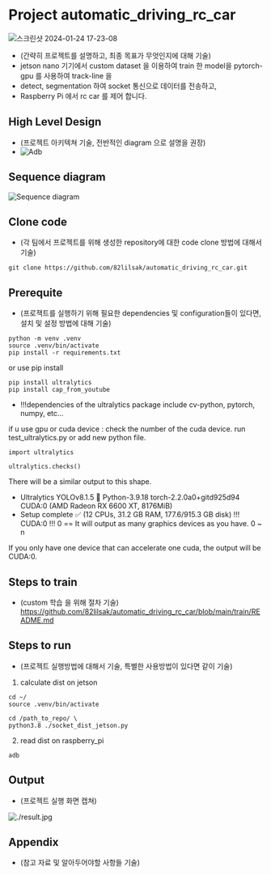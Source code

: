 # Project automatic_driving_rc_car
![스크린샷 2024-01-24 17-23-08](https://github.com/82lilsak/automatic_driving_rc_car/assets/141192357/07caad37-a21c-4d2a-845a-1e381990c78f)

* (간략히 프로젝트를 설명하고, 최종 목표가 무엇인지에 대해 기술)
* jetson nano 기기에서 custom dataset 을 이용하여 train 한 model을 pytorch-gpu 를 사용하여 track-line 을
* detect, segmentation 하여 socket 통신으로 데이터를 전송하고, 
* Raspberry Pi 에서 rc car 를 제어 합니다.

## High Level Design

* (프로젝트 아키텍쳐 기술, 전반적인 diagram 으로 설명을 권장)
* ![Adb](https://github.com/82lilsak/automatic_driving_rc_car/assets/141192357/7fefb54c-8916-46ab-b41c-a052b7c7295b)


## Sequence diagram
![Sequence diagram](https://github.com/82lilsak/automatic_driving_rc_car/assets/141192357/cfbc2c43-b472-4f70-b7e9-add9712620ec)



## Clone code

* (각 팀에서 프로젝트를 위해 생성한 repository에 대한 code clone 방법에 대해서 기술)

```shell
git clone https://github.com/82lilsak/automatic_driving_rc_car.git
```

## Prerequite

* (프로잭트를 실행하기 위해 필요한 dependencies 및 configuration들이 있다면, 설치 및 설정 방법에 대해 기술)

```shell
python -m venv .venv
source .venv/bin/activate
pip install -r requirements.txt
```

or use pip install
```terminal
pip install ultralytics
pip install cap_from_youtube
```
* !!!dependencies of the ultralytics package include cv-python, pytorch, numpy, etc...

if u use gpu or cuda device : check the number of the cuda device.
run test_ultralytics.py or add new python file.

```python3
import ultralytics

ultralytics.checks()
```

There will be a similar output to this shape.
* Ultralytics YOLOv8.1.5 🚀 Python-3.9.18 torch-2.2.0a0+gitd925d94 CUDA:0 (AMD Radeon RX 6600 XT, 8176MiB)
* Setup complete ✅ (12 CPUs, 31.2 GB RAM, 177.6/915.3 GB disk)
!!! CUDA:0 !!! 0 == It will output as many graphics devices as you have. 0 ~ n


If you only have one device that can accelerate one cuda, the output will be CUDA:0.

  

## Steps to train

* (custom 학습 을 위해 절차 기술)
<https://github.com/82lilsak/automatic_driving_rc_car/blob/main/train/README.md>

## Steps to run

* (프로젝트 실행방법에 대해서 기술, 특별한 사용방법이 있다면 같이 기술)
1. calculate dist on jetson
```jetson-terminal
cd ~/
source .venv/bin/activate

cd /path_to_repo/ \
python3.8 ./socket_dist_jetson.py
```

2. read dist on raspberry_pi
```raspberry_pi_client
adb
```

## Output

* (프로젝트 실행 화면 캡쳐)

![./result.jpg](./result.jpg)

## Appendix

* (참고 자료 및 알아두어야할 사항들 기술)

